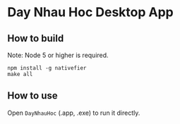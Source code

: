 # Day Nhau Hoc Desktop App

## How to build

Note: Node 5 or higher is required.

```console
npm install -g nativefier
make all
```

## How to use

Open `DayNhauHoc` (.app, .exe) to run it directly.
